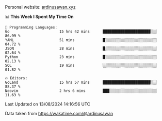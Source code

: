 Personal website: [ardinusawan.xyz](https://ardinusawan.xyz)

<!--START_SECTION:waka-->
📊 **This Week I Spent My Time On** 

```text
💬 Programming Languages: 
Go                       15 hrs 42 mins      ██████████████████████░░░   86.99 % 
YAML                     51 mins             █░░░░░░░░░░░░░░░░░░░░░░░░   04.72 % 
JSON                     28 mins             █░░░░░░░░░░░░░░░░░░░░░░░░   02.64 % 
Python                   23 mins             █░░░░░░░░░░░░░░░░░░░░░░░░   02.13 % 
SQL                      19 mins             ░░░░░░░░░░░░░░░░░░░░░░░░░   01.82 % 

🔥 Editors: 
GoLand                   15 hrs 57 mins      ██████████████████████░░░   88.37 % 
Neovim                   2 hrs 6 mins        ███░░░░░░░░░░░░░░░░░░░░░░   11.63 % 
```


 Last Updated on 13/08/2024 14:16:56 UTC
<!--END_SECTION:waka-->
Data taken from https://wakatime.com/@ardinusawan
